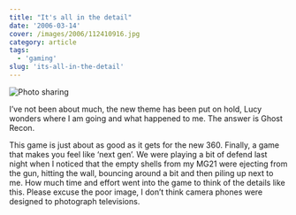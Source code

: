 ```yaml
---
title: "It's all in the detail"
date: '2006-03-14'
cover: /images/2006/112410916.jpg
category: article
tags:
  - 'gaming'
slug: 'its-all-in-the-detail'
---
```


![Photo sharing](/images/2006/112410916.jpg)

I’ve not been about much, the new theme has been put on hold, Lucy wonders where I am going and what happened to me. The answer is Ghost Recon.

This game is just about as good as it gets for the new 360. Finally, a game that makes you feel like ‘next gen’. We were playing a bit of defend last night when I noticed that the empty shells from my MG21 were ejecting from the gun, hitting the wall, bouncing around a bit and then piling up next to me. How much time and effort went into the game to think of the details like this.
Please excuse the poor image, I don’t think camera phones were designed to photograph televisions.
